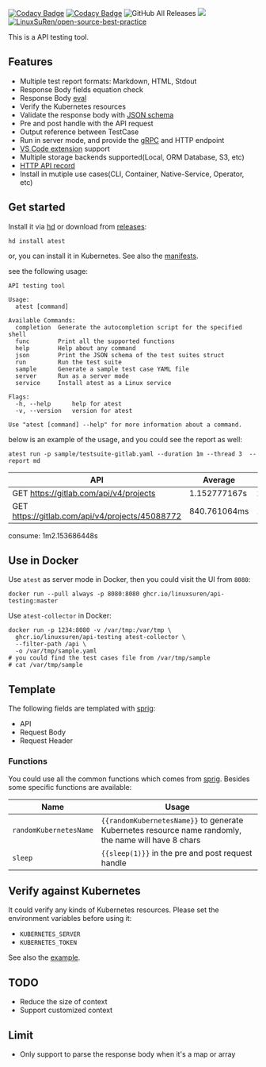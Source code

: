 [![Codacy Badge](https://app.codacy.com/project/badge/Grade/3f16717cd6f841118006f12c346e9341)](https://www.codacy.com/gh/LinuxSuRen/api-testing/dashboard?utm_source=github.com\&utm_medium=referral\&utm_content=LinuxSuRen/api-testing\&utm_campaign=Badge_Grade)
[![Codacy Badge](https://app.codacy.com/project/badge/Coverage/3f16717cd6f841118006f12c346e9341)](https://www.codacy.com/gh/LinuxSuRen/api-testing/dashboard?utm_source=github.com\&utm_medium=referral\&utm_content=LinuxSuRen/api-testing\&utm_campaign=Badge_Coverage)
![GitHub All Releases](https://img.shields.io/github/downloads/linuxsuren/api-testing/total)
![](https://sloc.xyz/github/linuxsuren/api-testing)
[![LinuxSuRen/open-source-best-practice](https://img.shields.io/static/v1?label=OSBP&message=%E5%BC%80%E6%BA%90%E6%9C%80%E4%BD%B3%E5%AE%9E%E8%B7%B5&color=blue)](https://github.com/LinuxSuRen/open-source-best-practice)

This is a API testing tool.

## Features

*   Multiple test report formats: Markdown, HTML, Stdout
*   Response Body fields equation check
*   Response Body [eval](https://expr.medv.io/)
*   Verify the Kubernetes resources
*   Validate the response body with [JSON schema](https://json-schema.org/)
*   Pre and post handle with the API request
*   Output reference between TestCase
*   Run in server mode, and provide the [gRPC](pkg/server/server.proto) and HTTP endpoint
*   [VS Code extension](https://github.com/LinuxSuRen/vscode-api-testing) support
*   Multiple storage backends supported(Local, ORM Database, S3, etc)
*   [HTTP API record](extensions/collector)
*   Install in mutiple use cases(CLI, Container, Native-Service, Operator, etc)

## Get started

Install it via [hd](https://github.com/LinuxSuRen/http-downloader) or download from [releases](https://github.com/LinuxSuRen/api-testing/releases):

```shell
hd install atest
```

or, you can install it in Kubernetes. See also the [manifests](sample/kubernetes/manifest.yaml).

see the following usage:

```shell
API testing tool

Usage:
  atest [command]

Available Commands:
  completion  Generate the autocompletion script for the specified shell
  func        Print all the supported functions
  help        Help about any command
  json        Print the JSON schema of the test suites struct
  run         Run the test suite
  sample      Generate a sample test case YAML file
  server      Run as a server mode
  service     Install atest as a Linux service

Flags:
  -h, --help      help for atest
  -v, --version   version for atest

Use "atest [command] --help" for more information about a command.
```

below is an example of the usage, and you could see the report as well:

`atest run -p sample/testsuite-gitlab.yaml --duration 1m --thread 3  --report md`

| API | Average | Max | Min | Count | Error |
|---|---|---|---|---|---|
| GET https://gitlab.com/api/v4/projects | 1.152777167s | 2.108680194s | 814.928496ms | 99 | 0 |
| GET https://gitlab.com/api/v4/projects/45088772 | 840.761064ms | 1.487285371s | 492.583066ms | 10 | 0 |
consume: 1m2.153686448s

## Use in Docker

Use `atest` as server mode in Docker, then you could visit the UI from `8080`:
```
docker run --pull always -p 8080:8080 ghcr.io/linuxsuren/api-testing:master
```

Use `atest-collector` in Docker:
```shell
docker run -p 1234:8080 -v /var/tmp:/var/tmp \
  ghcr.io/linuxsuren/api-testing atest-collector \
  --filter-path /api \
  -o /var/tmp/sample.yaml
# you could find the test cases file from /var/tmp/sample
# cat /var/tmp/sample
```

## Template

The following fields are templated with [sprig](http://masterminds.github.io/sprig/):

*   API
*   Request Body
*   Request Header

### Functions

You could use all the common functions which comes from [sprig](http://masterminds.github.io/sprig/). Besides some specific functions are available:

| Name | Usage |
|---|---|
| `randomKubernetesName` | `{{randomKubernetesName}}` to generate Kubernetes resource name randomly, the name will have 8  chars |
| `sleep` | `{{sleep(1)}}` in the pre and post request handle |

## Verify against Kubernetes

It could verify any kinds of Kubernetes resources. Please set the environment variables before using it:

*   `KUBERNETES_SERVER`
*   `KUBERNETES_TOKEN`

See also the [example](sample/kubernetes.yaml).

## TODO

*   Reduce the size of context
*   Support customized context

## Limit

*   Only support to parse the response body when it's a map or array
